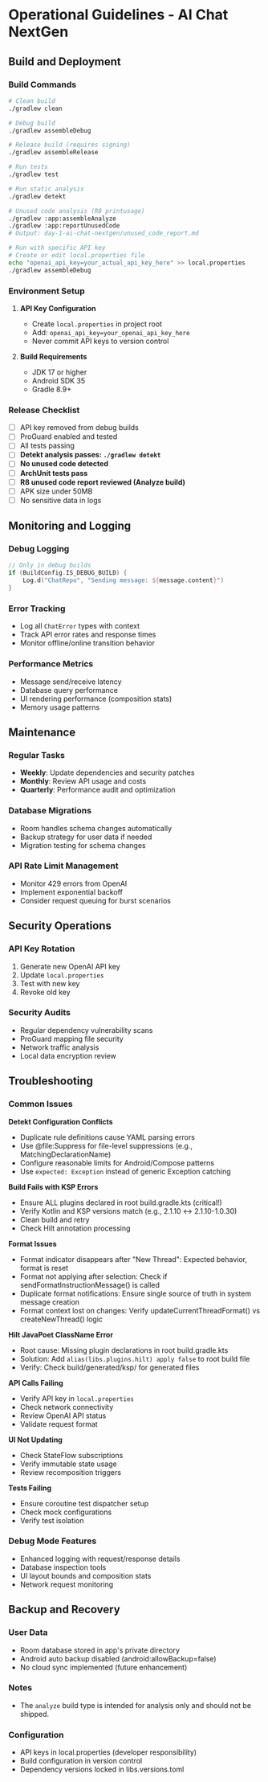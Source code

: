 # Operational Guidelines - AI Chat NextGen

## Build and Deployment

### Build Commands
```bash
# Clean build
./gradlew clean

# Debug build
./gradlew assembleDebug

# Release build (requires signing)
./gradlew assembleRelease

# Run tests
./gradlew test

# Run static analysis
./gradlew detekt

# Unused code analysis (R8 printusage)
./gradlew :app:assembleAnalyze
./gradlew :app:reportUnusedCode
# Output: day-1-ai-chat-nextgen/unused_code_report.md

# Run with specific API key
# Create or edit local.properties file
echo "openai_api_key=your_actual_api_key_here" >> local.properties
./gradlew assembleDebug
```

### Environment Setup
1. **API Key Configuration**
   - Create `local.properties` in project root
   - Add: `openai_api_key=your_openai_api_key_here`
   - Never commit API keys to version control

2. **Build Requirements**
   - JDK 17 or higher
   - Android SDK 35
   - Gradle 8.9+

### Release Checklist
- [ ] API key removed from debug builds
- [ ] ProGuard enabled and tested
- [ ] All tests passing
- [ ] **Detekt analysis passes: `./gradlew detekt`**
- [ ] **No unused code detected**
- [ ] **ArchUnit tests pass**
- [ ] **R8 unused code report reviewed (Analyze build)**
- [ ] APK size under 50MB
- [ ] No sensitive data in logs

## Monitoring and Logging

### Debug Logging
```kotlin
// Only in debug builds
if (BuildConfig.IS_DEBUG_BUILD) {
    Log.d("ChatRepo", "Sending message: ${message.content}")
}
```

### Error Tracking
- Log all `ChatError` types with context
- Track API error rates and response times
- Monitor offline/online transition behavior

### Performance Metrics
- Message send/receive latency
- Database query performance
- UI rendering performance (composition stats)
- Memory usage patterns

## Maintenance

### Regular Tasks
- **Weekly**: Update dependencies and security patches
- **Monthly**: Review API usage and costs
- **Quarterly**: Performance audit and optimization

### Database Migrations
- Room handles schema changes automatically
- Backup strategy for user data if needed
- Migration testing for schema changes

### API Rate Limit Management
- Monitor 429 errors from OpenAI
- Implement exponential backoff
- Consider request queuing for burst scenarios

## Security Operations

### API Key Rotation
1. Generate new OpenAI API key
2. Update `local.properties`
3. Test with new key
4. Revoke old key

### Security Audits
- Regular dependency vulnerability scans
- ProGuard mapping file security
- Network traffic analysis
- Local data encryption review

## Troubleshooting

### Common Issues

**Detekt Configuration Conflicts**
- Duplicate rule definitions cause YAML parsing errors
- Use @file:Suppress for file-level suppressions (e.g., MatchingDeclarationName)
- Configure reasonable limits for Android/Compose patterns
- Use `expected: Exception` instead of generic Exception catching

**Build Fails with KSP Errors**
- Ensure ALL plugins declared in root build.gradle.kts (critical!)
- Verify Kotlin and KSP versions match (e.g., 2.1.10 ↔ 2.1.10-1.0.30)
- Clean build and retry
- Check Hilt annotation processing

**Format Issues**
- Format indicator disappears after "New Thread": Expected behavior, format is reset
- Format not applying after selection: Check if sendFormatInstructionMessage() is called
- Duplicate format notifications: Ensure single source of truth in system message creation
- Format context lost on changes: Verify updateCurrentThreadFormat() vs createNewThread() logic

**Hilt JavaPoet ClassName Error**
- Root cause: Missing plugin declarations in root build.gradle.kts
- Solution: Add `alias(libs.plugins.hilt) apply false` to root build file
- Verify: Check build/generated/ksp/ for generated files

**API Calls Failing**
- Verify API key in `local.properties`
- Check network connectivity
- Review OpenAI API status
- Validate request format

**UI Not Updating**
- Check StateFlow subscriptions
- Verify immutable state usage
- Review recomposition triggers

**Tests Failing**
- Ensure coroutine test dispatcher setup
- Check mock configurations
- Verify test isolation

### Debug Mode Features
- Enhanced logging with request/response details
- Database inspection tools
- UI layout bounds and composition stats
- Network request monitoring

## Backup and Recovery

### User Data
- Room database stored in app's private directory
- Android auto backup disabled (android:allowBackup=false)
- No cloud sync implemented (future enhancement)

### Notes
- The `analyze` build type is intended for analysis only and should not be shipped.

### Configuration
- API keys in local.properties (developer responsibility)
- Build configuration in version control
- Dependency versions locked in libs.versions.toml
